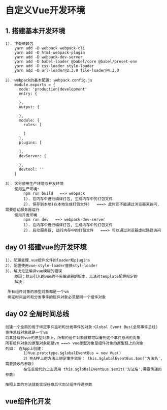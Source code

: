 # 自定义Vue开发环境
## 1. 搭建基本开发环境
    1). 下载依赖包
        yarn add -D webpack webpack-cli
        yarn add -D html-webpack-plugin
        yarn add -D webpack-dev-server
        yarn add -D babel-loader @babel/core @babel/preset-env
        yarn add -D css-loader style-loader
        yarn add -D url-loader@2.3.0 file-loader@4.3.0
    
    2). webpack的基本配置: webpack.config.js
        module.exports = {
          mode: 'production|development'
          entry: {

          },
          output: {

          },
          module: {
            rules: [

            ]
          },
          plugins: [

          ],
          devServer: {

          },
          devtool: ''
        }

    3). 区分使用生产环境与开发环境
        使用生产环境:
            npm run build   ==> webpack
            1). 在内存中进行编译打包, 生成内存中的打包文件
            2). 保存到本地(在本地生成打包文件)   ===> 此时还不能通过浏览器来访问, 需要启动服务器运行
        使用开发环境
            npm run dev   ==> webpack-dev-server
            1). 在内存中进行编译打包, 生成内存中的打包文件
            2). 启动服务器, 运行内存中的打包文件   ===> 可以通过浏览器虚拟路径访问



## day 01 搭建vue的开发环境
    1)、配置处理.vue组件文件的loader和piugins
    2)、配置使用vue-style-loader替换styl-loader
    3)、解决无法编译vue模板的错误
        原因：默认引入的vue的不带编译器的版本，无法对template配置指定的
        解决：

     所有组件对象的原型对象都是一个vm
     绑定时间监听和分发事件的组件对象必须是同一个组件对象  

## day 02 全局时间总线
    创建一个全局的用于绑定事件监听和分发事件的对象:Global Event Bus(全局事件总线)
    事件总线对象就是一个vm
    将其挂载到vue的原型对象上，所有的组件对象就都可以看到这个事件总线的对象
    所有组件对象的原型对象都是vm ===> vue原型对象是组件对象的原型链上的对象
    列如： 在App上创建：
            1)Vue.prototype.$globalEventBus = new Vue()
            2）在APP上的方法上绑定事件监听： this.$globalEventBus.$on('方法名',需要接收的参数)
            在任意后代的上去调用 this.$globalEventBus.$emit('方法名',需要传递的参数)

    按照上面的方法就能实现任意后代向父组件传递参数
## vue组件化开发
